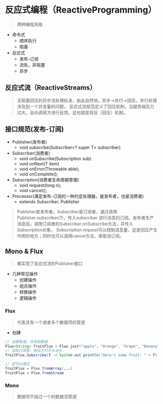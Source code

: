 # 反应式编程（ReactiveProgramming）
 > 两种编程风格
 + 命令式
    + 顺序执行
    + 阻塞
 + 反应式
    + 发布-订阅
    + 流失，非阻塞
    + 异步

## 反应式流（ReactiveStreams）
> 无阻塞回压的异步流处理标准，由此自然地，异步->并行->回压，并行处理涉及到一个并发量的问题，
> 反应式流规范定义了回压机制，当服务端压力过大，会向调用方进行反馈。这也就是背压（回压）机制。


## 接口规范(发布-订阅)
+ Publisher(发布者)
    + void subscribe(Subscriber<? super T> subscriber)
+ Subscriber(消费者)
    + void onSubscribe(Subscription sub)
    + void onNext(T item)
    + void onError(Throwable able);
    + void onComplete();
+ Subscription(消费者生命周期管理)
    + void request(long n);
    + void cancel();
+ Processor(满足发布-订阅的一种约定处理器，是发布者，也是消费者)
    + extends Subscriber<T>, Publisher<R>

> Publisher是发布者，Subscriber是订阅者，通过调用Publisher.subscriber(?)，传入subscriber
> 进行消息的订阅。发布者生产消息后，调用订阅者的Subscriber.onSubscribe方法，并传入Subscription对象，
> Subscription.request可以控制消息量，这是回压产生作用的地方；同时也可以调用cancel方法，来取消订阅。

## Mono & Flux
> 都实现了反应式流的Publisher接口
+ 几种常见操作
    + 创建操作
    + 组合操作
    + 转换操作
    + 逻辑操作

### Flux
> 代表具有一个或者多个数据项的管道
+ 创建
~~~java
// 创建管道，并添加数据
Flux<String> fruitFlux = Flux.just("apple", "Orange", "Grape", "Banana");
// 添加订阅者，相当于打开水龙头
fruitFlux.Subscribe(f -> System.out.println("Here's some fruit: " + f));

// 还可以通过
fruitFlux = Flux.fromArray(...)
fruitFlux = Flux.fromStream
~~~

### Mono
> 数据项不超过一个的数据流管道
